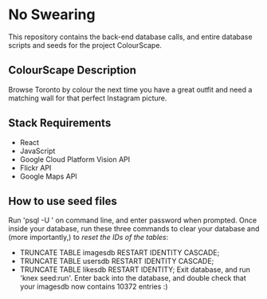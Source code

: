 # No Swearing
This repository contains the back-end database calls, and entire database scripts and seeds for the project ColourScape.

## ColourScape Description
Browse Toronto by colour the next time you have a great outfit and need a matching wall for that perfect Instagram picture.

## Stack Requirements
- React
- JavaScript
- Google Cloud Platform Vision API
- Flickr API
- Google Maps API

## How to use seed files
Run 'psql -U <db name> <username>' on command line, and enter password when prompted.
Once inside your database, run these three commands to clear your database and (more importantly,) to _reset the IDs of the tables_:
- TRUNCATE TABLE imagesdb RESTART IDENTITY CASCADE;
- TRUNCATE TABLE usersdb RESTART IDENTITY CASCADE;
- TRUNCATE TABLE likesdb RESTART IDENTITY;
Exit database, and run 'knex seed:run'.
Enter back into the database, and double check that your imagesdb now contains 10372 entries :)
